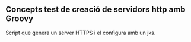 ## Concepts test de creació de servidors http amb Groovy

Script que genera un server HTTPS i el configura amb un jks.
